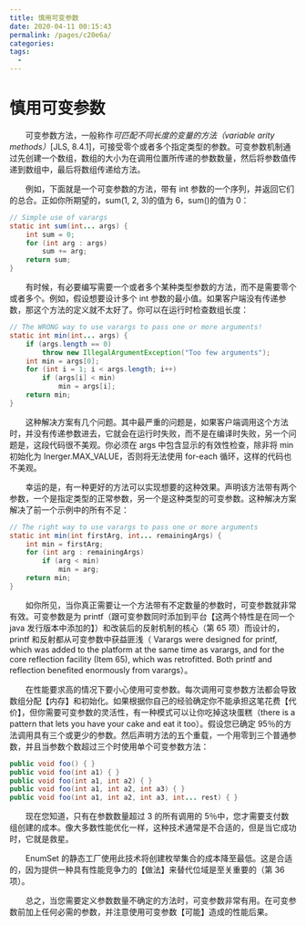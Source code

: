 ```yaml
---
title: 慎用可变参数
date: 2020-04-11 00:15:43
permalink: /pages/c20e6a/
categories:
tags:
  - 
---
```

# 慎用可变参数

&emsp;&emsp;可变参数方法，一般称作*可匹配不同长度的变量的方法（variable arity methods）*\[JLS, 8.4.1\]，可接受零个或者多个指定类型的参数。可变参数机制通过先创建一个数组，数组的大小为在调用位置所传递的参数数量，然后将参数值传递到数组中，最后将数组传递给方法。

&emsp;&emsp;例如，下面就是一个可变参数的方法，带有 int 参数的一个序列，并返回它们的总合。正如你所期望的，sum(1, 2, 3)的值为 6，sum()的值为 0：

```java
// Simple use of varargs
static int sum(int... args) {
    int sum = 0;
    for (int arg : args)
        sum += arg;
    return sum;
}
```

&emsp;&emsp;有时候，有必要编写需要一个或者多个某种类型参数的方法，而不是需要零个或者多个。例如，假设想要设计多个 int 参数的最小值。如果客户端没有传递参数，那这个方法的定义就不太好了。你可以在运行时检查数组长度：

```java
// The WRONG way to use varargs to pass one or more arguments!
static int min(int... args) {
    if (args.length == 0)
        throw new IllegalArgumentException("Too few arguments");
    int min = args[0];
    for (int i = 1; i < args.length; i++)
        if (args[i] < min)
            min = args[i];
    return min;
}
```

&emsp;&emsp;这种解决方案有几个问题。其中最严重的问题是，如果客户端调用这个方法时，并没有传递参数进去，它就会在运行时失败，而不是在编译时失败，另一个问题是，这段代码很不美观。你必须在 args 中包含显示的有效性检查，除非将 min 初始化为 Inerger.MAX_VALUE，否则将无法使用 for-each 循环，这样的代码也不美观。

&emsp;&emsp;幸运的是，有一种更好的方法可以实现想要的这种效果。声明该方法带有两个参数，一个是指定类型的正常参数，另一个是这种类型的可变参数。这种解决方案解决了前一个示例中的所有不足：

```java
// The right way to use varargs to pass one or more arguments
static int min(int firstArg, int... remainingArgs) {
    int min = firstArg;
    for (int arg : remainingArgs)
        if (arg < min)
            min = arg;
    return min;
}
```

&emsp;&emsp;如你所见，当你真正需要让一个方法带有不定数量的参数时，可变参数就非常有效。可变参数是为 printf（跟可变参数同时添加到平台【这两个特性是在同一个 java 发行版本中添加的】）和改装后的反射机制的核心（第 65 项）而设计的，printf 和反射都从可变参数中获益匪浅（ Varargs were designed for printf, which was added to the platform at the same time as varargs, and for the core reflection facility (Item 65), which was retrofitted. Both printf and reflection benefited enormously from varargs）。

&emsp;&emsp;在性能要求高的情况下要小心使用可变参数。每次调用可变参数方法都会导致数组分配【内存】和初始化。如果根据你自己的经验确定你不能承担这笔花费【代价】，但你需要可变参数的灵活性，有一种模式可以让你吃掉这块蛋糕（there is a pattern that lets you have your cake and eat it too）。假设您已确定 95％的方法调用具有三个或更少的参数。然后声明方法的五个重载，一个用零到三个普通参数，并且当参数个数超过三个时使用单个可变参数方法：

```java
public void foo() { }
public void foo(int a1) { }
public void foo(int a1, int a2) { }
public void foo(int a1, int a2, int a3) { }
public void foo(int a1, int a2, int a3, int... rest) { }
```

&emsp;&emsp;现在您知道，只有在参数数量超过 3 的所有调用的 5％中，您才需要支付数组创建的成本。像大多数性能优化一样，这种技术通常是不合适的，但是当它成功时，它就是救星。

&emsp;&emsp;EnumSet 的静态工厂使用此技术将创建枚举集合的成本降至最低。这是合适的，因为提供一种具有性能竞争力的【做法】来替代位域是至关重要的（第 36 项）。

&emsp;&emsp;总之，当您需要定义参数数量不确定的方法时，可变参数非常有用。在可变参数前加上任何必需的参数，并注意使用可变参数【可能】造成的性能后果。


